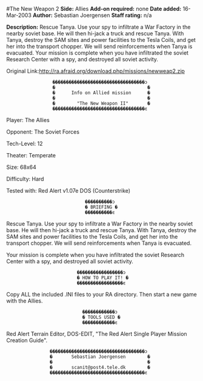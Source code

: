 #The New Weapon 2
**Side:** Allies
**Add-on required:** none
**Date added:** 16-Mar-2003
**Author:** Sebastian Joergensen
**Staff rating:** n/a

**Description:** Rescue Tanya. Use your spy to infiltrate a War Factory in the nearby soviet base. He will then hi-jack a truck and rescue Tanya. With Tanya, destroy the SAM sites and power facilities to the Tesla Coils, and get her into the transport chopper. We will send reinforcements when Tanya is evacuated. Your mission is complete when you have infiltrated the soviet Research Center with a spy, and destroyed all soviet activity.

Original Link:http://ra.afraid.org/download.php/missions/newweap2.zip

                  
                     ����������������������������������ͻ
                     �                                  �
                     �      Info on Allied mission      �
                     �                                  �
                     �        "The New Weapon II"       �
                     ����������������������������������ͼ


Player: The Allies

Opponent: The Soviet Forces

Tech-Level: 12

Theater: Temperate

Size: 68x64

Difficulty: Hard

Tested with: Red Alert v1.07e DOS (Counterstrike) 

                                 ����������ͻ
                                 � BRIEFING �
                                 ����������ͼ

Rescue Tanya. Use your spy to infiltrate a War Factory in the nearby soviet
base. He will then hi-jack a truck and rescue Tanya. With Tanya, destroy the
SAM sites and power facilities to the Tesla Coils, and get her into the
transport chopper.
We will send reinforcements when Tanya is evacuated.

Your mission is complete when you have infiltrated the soviet Research
Center with a spy, and destroyed all soviet activity.

                              �����������������ͻ
                              � HOW TO PLAY IT! �
                              �����������������ͼ

Copy ALL the included .INI files to your RA directory. Then start a new game
with the Allies.

                                ������������ͻ
                                � TOOLS USED �
                                ������������ͼ

Red Alert Terrain Editor, DOS-EDIT, "The Red Alert Single Player Mission Creation Guide".

                    �����������������������������������ͻ
                    �       Sebastian Joergensen        �
                    �                                   �
                    �       scanit@post4.tele.dk        �
                    �����������������������������������ͼ




